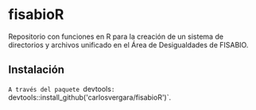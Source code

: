 # fisabioR

Repositorio con funciones en R para la creación de un sistema de directorios y archivos unificado en el Área de Desigualdades de FISABIO.

## Instalación
`A través del paquete `devtools`: `devtools::install_github('carlosvergara/fisabioR')`.